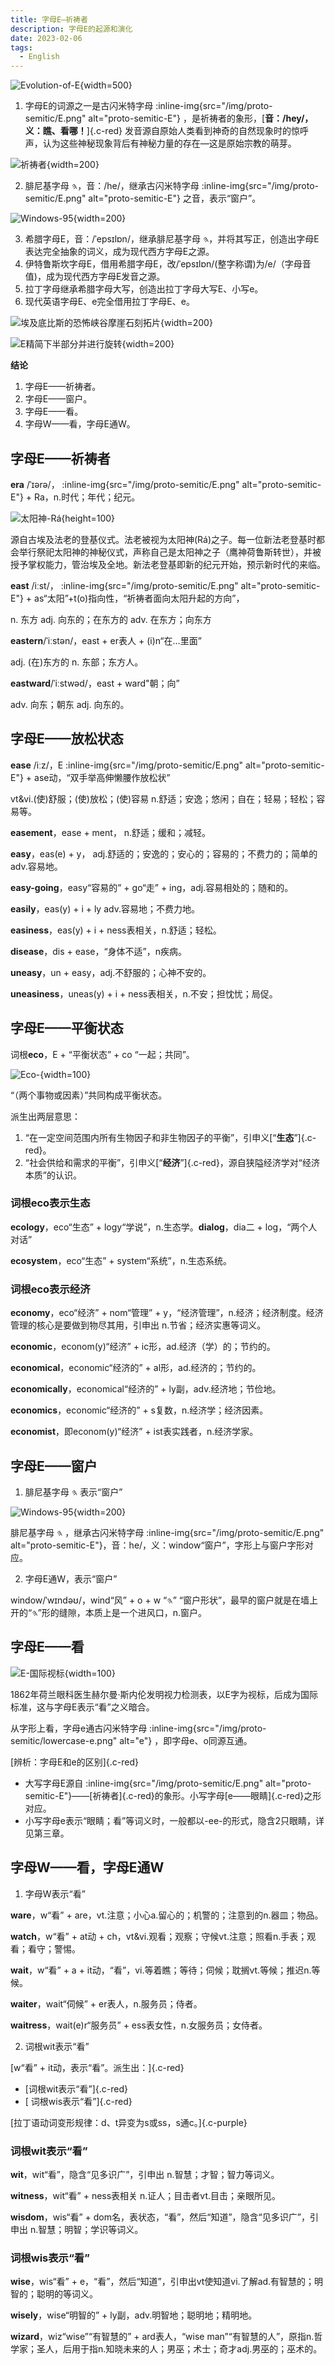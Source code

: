 ```yaml
---
title: 字母E—祈祷者
description: 字母E的起源和演化
date: 2023-02-06
tags:
  - English
---
```


![Evolution-of-E](/img/english/evolution-of-e.png){width=500}

1. 字母E的词源之一是古闪米特字母 :inline-img{src="/img/proto-semitic/E.png" alt="proto-semitic-E"} ，是祈祷者的象形，[**音：/hey/， 义：瞧、看哪！**]{.c-red} 发音源自原始人类看到神奇的自然现象时的惊呼声，认为这些神秘现象背后有神秘力量的存在—这是原始宗教的萌芽。

![祈祷者](/img/english/祈祷者.png){width=200}

2. 腓尼基字母 𐤄，音：/he/，继承古闪米特字母 :inline-img{src="/img/proto-semitic/E.png" alt="proto-semitic-E"} 之音，表示“窗户”。

![Windows-95](/img/english/windows-95.png){width=200}

3. 希腊字母E，音：/ˈepsɪlɒn/，继承腓尼基字母 𐤄，并将其写正，创造出字母E表达完全抽象的词义，成为现代西方字母E之源。
4. 伊特鲁斯坎字母E，借用希腊字母E，改/ˈepsɪlɒn/(整字称谓)为/e/（字母音值)，成为现代西方字母E发音之源。
5. 拉丁字母继承希腊字母大写，创造出拉丁字母大写E、小写e。
6. 现代英语字母E、e完全借用拉丁字母E、e。

![埃及底比斯的恐怖峡谷摩崖石刻拓片](/img/english/埃及底比斯的恐怖峡谷摩崖石刻拓片.png){width=200}

![E精简下半部分并进行旋转](/img/english/E旋转.png){width=200}

**结论**
1. 字母E——祈祷者。
2. 字母E——窗户。
3. 字母E——看。
4. 字母W——看，字母E通W。

## 字母E——祈祷者
**era** /ˈɪərə/， :inline-img{src="/img/proto-semitic/E.png" alt="proto-semitic-E"} + Ra，n.时代；年代；纪元。 

![太阳神-Rá](/img/english/Ra.png){height=100}

源自古埃及法老的登基仪式。法老被视为太阳神(Rá)之子。每一位新法老登基时都会举行祭祀太阳神的神秘仪式，声称自己是太阳神之子（鹰神荷鲁斯转世），并被授予掌权能力，管治埃及全地。新法老登基即新的纪元开始，预示新时代的来临。

**east** /iːst/， :inline-img{src="/img/proto-semitic/E.png" alt="proto-semitic-E"} + as“太阳”+t(o)指向性，“祈祷者面向太阳升起的方向”，

n. 东方
adj. 向东的；在东方的
adv. 在东方；向东方

**eastern**/ˈiːstən/，east + er表人 + (i)n“在…里面”

adj. (在)东方的
n. 东部；东方人。

**eastward**/ˈiːstwəd/，east + ward"朝；向” 

adv. 向东；朝东 
adj. 向东的。

## 字母E——放松状态

**ease** /iːz/，E :inline-img{src="/img/proto-semitic/E.png" alt="proto-semitic-E"} + ase动，“双手举高伸懒腰作放松状”

vt&vi.(使)舒服；(使)放松；(使)容易 n.舒适；安逸；悠闲；自在；轻易；轻松；容易等。

**easement**，ease + ment， n.舒适；缓和；减轻。

**easy**，eas(e) + y， adj.舒适的；安逸的；安心的；容易的；不费力的；简单的 adv.容易地。

**easy-going**，easy“容易的” + go“走” + ing，adj.容易相处的；随和的。

**easily**，eas(y) + i + ly adv.容易地；不费力地。

**easiness**，eas(y) + i + ness表相关，n.舒适；轻松。

**disease**，dis + ease，“身体不适”，n疾病。

**uneasy**，un + easy，adj.不舒服的；心神不安的。

**uneasiness**，uneas(y) + i + ness表相关，n.不安；担忱忧；局促。

## 字母E——平衡状态

词根**eco**，E + “平衡状态” + co “一起；共同”。

![Eco-](/img/english/eco.png){width=100}

“（两个事物或因素）”共同构成平衡状态。

派生出两层意思：
1. “在一定空间范围内所有生物因子和非生物因子的平衡”，引申义[“**生态**”]{.c-red}。
2. “社会供给和需求的平衡”，引申义[“**经济**”]{.c-red}，源自狭隘经济学对“经济本质”的认识。

### 词根eco表示生态

**ecology**，eco“生态” + logy“学说”，n.生态学。**dialog**，dia二 + log，“两个人对话”

**ecosystem**，eco“生态” + system“系统”，n.生态系统。

### 词根eco表示经济

**economy**，eco“经济” + nom“管理” + y，“经济管理”，n.经济；经济制度。经济管理的核心是要做到物尽其用，引申出 n.节省；经济实惠等词义。

**economic**，econom(y)“经济” + ic形，ad.经济（学）的；节约的。

**economical**，economic“经济的” + al形，ad.经济的；节约的。

**economically**，economical“经济的” + ly副，adv.经济地；节俭地。

**economics**，economic“经济的” + s复数，n.经济学；经济因素。

**economist**，即econom(y)“经济” + ist表实践者，n.经济学家。

## 字母E——窗户

1. 腓尼基字母 𐤄 表示“窗户”

![Windows-95](/img/english/windows-95.png){width=200}

腓尼基字母 𐤄 ，继承古闪米特字母 :inline-img{src="/img/proto-semitic/E.png" alt="proto-semitic-E"}，音：he/，义：window“窗户”，字形上与窗户字形对应。

2. 字母E通W，表示“窗户”

window/ˈwɪndəʊ/，wind“风” + o + w “𐤄” “窗户形状”，最早的窗户就是在墙上开的“𐤄”形的缝隙，本质上是一个进风口，n.窗户。

## 字母E——看

![E-国际视标](/img/english/E-国际视标.png){width=100}

1862年荷兰眼科医生赫尔曼·斯内伦发明视力检测表，以E字为视标，后成为国际标准，这与字母E表示“看”之义暗合。

从字形上看，字母e通古闪米特字母 :inline-img{src="/img/proto-semitic/lowercase-e.png" alt="e"} ，即字母e、o同源互通。

[辨析：字母E和e的区别]{.c-red}

- 大写字母E源自 :inline-img{src="/img/proto-semitic/E.png" alt="proto-semitic-E"}——[祈祷者]{.c-red}的象形。小写字母[e——眼睛]{.c-red}之形对应。
- 小写字母e表示“眼睛；看”等词义时，一般都以-ee-的形式，隐含2只眼睛，详见第三章。

## 字母W——看，字母E通W

1. 字母W表示“看”

**ware**，w“看” + are，vt.注意；小心a.留心的；机警的；注意到的n.器皿；物品。

**watch**，w“看” + at动 + ch，vt&vi.观看；观察；守候vt.注意；照看n.手表；观看；看守；警惕。

**wait**，w“看” + a + it动，“看”，vi.等着瞧；等待；伺候；耽搁vt.等候；推迟n.等候。

**waiter**，wait“伺候” + er表人，n.服务员；侍者。

**waitress**，wait(e)r“服务员” + ess表女性，n.女服务员；女侍者。

2. 词根wit表示“看”

[w“看” + it动，表示“看”。派生出：]{.c-red}

- [词根wit表示“看”]{.c-red}
- [ 词根wis表示“看”]{.c-red}

[拉丁语动词变形规律：d、t异变为s或ss，s通c。]{.c-purple}

### 词根wit表示“看”
**wit**，wit“看”，隐含“见多识广”，引申出 n.智慧；才智；智力等词义。

**witness**，wit“看” + ness表相关 n.证人；目击者vt.目击；亲眼所见。

**wisdom**，wis“看” + dom名，表状态，“看”，然后“知道”，隐含“见多识广”，引申出 n.智慧；明智；学识等词义。

### 词根wis表示“看”

**wise**，wis“看” + e，“看”，然后“知道”，引申出vt使知道vi.了解ad.有智慧的；明智的；聪明的等词义。

**wisely**，wise“明智的” + ly副，adv.明智地；聪明地；精明地。

**wizard**，wiz“wise”“有智慧的” + ard表人，“wise man”“有智慧的人”，原指n.哲学家；圣人，后用于指n.知晓未来的人；男巫；术士；奇才adj.男巫的；巫术的。